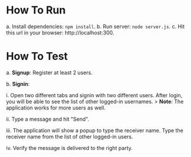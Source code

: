 # How To Run

a. Install dependencies: `npm install`.
b. Run server: `node server.js`.
c. Hit this url in your browser: http://localhost:300.

# How To Test

a. **Signup**: Register at least 2 users.

b. **Signin**:

   i. Open two different tabs and signin with two different users. After login, you will be able to see the list of other logged-in usernames. 
      > **Note**: The application works for more users as well.

   ii. Type a message and hit "Send".

   iii. The application will show a popup to type the receiver name. Type the receiver name from the list of other logged-in users.

   iv. Verify the message is delivered to the right party.
